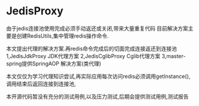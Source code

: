 # JedisProxy
由于jedis连接池使用完成必须手动返还或关闭,带来大量重复代码
目前解决方案主要是创建RedisUtils,集中管理redis操作命令.

本文提出代理的解决方案.再redis命令完成后的切面完成连接返还到连接池
1,JedisJdkProxy JDK代理方案
2,JedisCglibProxy Cglib代理方案
3,master-spring提供SpringAOP 解决方案(类代理)

本文仅仅为学习代理知识尝试,再实际应用每次访问redis必须调用getInstance(),
调用结束后返回连接到连接池,

本开源代码暂没有充分的测试用例,以及压力测试,后期会提供测试用例,测试报告

